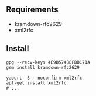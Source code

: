 ## Requirements

- kramdown-rfc2629
- xml2rfc

## Install

    gpg --recv-keys 4E9B574B8FBB171A
    gem install kramdown-rfc2629

    yaourt -S --noconfirm xml2rfc
    apt-get install xml2rfc
    # ...
